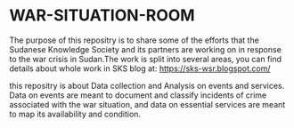 # WAR-SITUATION-ROOM


The purpose of this repositry is to share some of the efforts that the Sudanese Knowledge Society and its partners are working on in response to the war crisis in Sudan.The work is split into several areas, you can find details about whole work in SKS blog at: 
https://sks-wsr.blogspot.com/

this repositry is about Data collection and Analysis on events and services. Data on events are meant to document and classify incidents of crime associated with the war situation, and data on essential services are meant to map its availability and condition.
